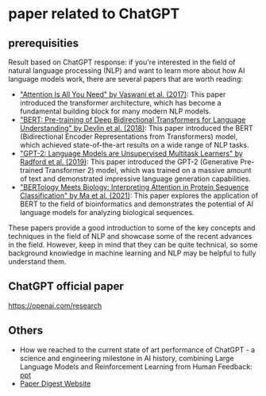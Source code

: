 # paper related to ChatGPT
## prerequisities
Result based on ChatGPT response:
if you're interested in the field of natural language processing (NLP) and want to learn more about how AI language models work, there are several papers that are worth reading:
- ["Attention Is All You Need" by Vaswani et al. (2017)](https://arxiv.org/abs/1706.03762): This paper introduced the transformer architecture, which has become a fundamental building block for many modern NLP models.
- ["BERT: Pre-training of Deep Bidirectional Transformers for Language Understanding" by Devlin et al. (2018)](https://arxiv.org/abs/1810.04805): This paper introduced the BERT (Bidirectional Encoder Representations from Transformers) model, which achieved state-of-the-art results on a wide range of NLP tasks.
- ["GPT-2: Language Models are Unsupervised Multitask Learners" by Radford et al. (2019)](https://d4mucfpksywv.cloudfront.net/better-language-models/language-models.pdf): This paper introduced the GPT-2 (Generative Pre-trained Transformer 2) model, which was trained on a massive amount of text and demonstrated impressive language generation capabilities.
- ["BERTology Meets Biology: Interpreting Attention in Protein Sequence Classification" by Ma et al. (2021)](https://arxiv.org/abs/2006.15222): This paper explores the application of BERT to the field of bioinformatics and demonstrates the potential of AI language models for analyzing biological sequences.

These papers provide a good introduction to some of the key concepts and techniques in the field of NLP and showcase some of the recent advances in the field. However, keep in mind that they can be quite technical, so some background knowledge in machine learning and NLP may be helpful to fully understand them.
## ChatGPT official paper
https://openai.com/research
## Others
- How we reached to the current state of art performance of ChatGPT - a science and engineering milestone in AI history, combining Large Language Models and Reinforcement Learning from Human Feedback: [ppt](https://www.linkedin.com/posts/hui-yang-6769a793_chatgpt-llm-and-rlhf-activity-7039714742105456640-ZELx/?utm_source=share&utm_medium=member_android)
- [Paper Digest Website](https://www.paperdigest.org/2023/01/recent-papers-on-chatgpt/)